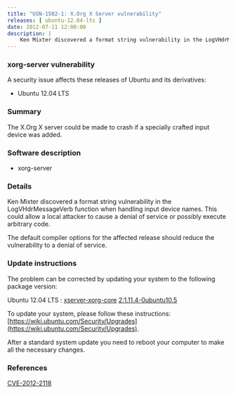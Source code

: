 ```yaml
---
title: "USN-1502-1: X.Org X Server vulnerability"
releases: [ ubuntu-12.04-lts ]
date: 2012-07-11 12:00:00
description: |
    Ken Mixter discovered a format string vulnerability in the LogVHdrMessageVerb function when handling input device names. This could allow a local attacker to cause a denial of service or possibly execute arbitrary code.
--- 
```

 
### xorg-server vulnerability

A security issue affects these releases of Ubuntu and its derivatives:

* Ubuntu 12.04 LTS

### Summary

The X.Org X server could be made to crash if a specially crafted input device was added.

### Software description

* xorg-server 

### Details

Ken Mixter discovered a format string vulnerability in the LogVHdrMessageVerb function when handling input device names. This could allow a local attacker to cause a denial of service or possibly execute arbitrary code.

The default compiler options for the affected release should reduce the vulnerability to a denial of service. 

### Update instructions

The problem can be corrected by updating your system to the following package version:

Ubuntu 12.04 LTS
 : [xserver-xorg-core](https://launchpad.net/ubuntu/+source/xorg-server) <span> [2:1.11.4-0ubuntu10.5](https://launchpad.net/ubuntu/+source/xorg-server/2:1.11.4-0ubuntu10.5) </span> 

To update your system, please follow these instructions: [https://wiki.ubuntu.com/Security/Upgrades](https://wiki.ubuntu.com/Security/Upgrades).

After a standard system update you need to reboot your computer to make all the necessary changes. 

### References

 [CVE-2012-2118](http://people.ubuntu.com/~ubuntu-security/cve/CVE-2012-2118)
 
